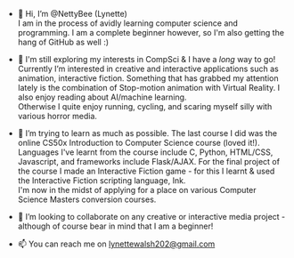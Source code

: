 - 👋 Hi, I’m @NettyBee (Lynette)  
I am in the process of avidly learning computer science and programming. I am a complete beginner however, so I'm also getting the hang of GitHub as well :)

- 👀 I'm still exploring my interests in CompSci & I have a *long* way to go!  
      Currently I’m interested in creative and interactive applications such as animation, interactive fiction. Something that has grabbed my attention lately is the combination of Stop-motion animation with Virtual Reality. I also enjoy reading about AI/machine learning.  
      Otherwise I quite enjoy running, cycling, and scaring myself silly with various horror media.
- 🌱 I’m trying to learn as much as possible. The last course I did was the online CS50x Introduction to Computer Science course (loved it!). Languages I've learnt from the course include C, Python, HTML/CSS, Javascript, and frameworks include Flask/AJAX. 
      For the final project of the course I made an Interactive Fiction game - for this I learnt & used the Interactive Fiction scripting language, Ink.  
      I'm now in the midst of applying for a place on various Computer Science Masters conversion courses.
- 💞️ I’m looking to collaborate on any creative or interactive media project - although of course bear in mind that I am a beginner! 
- 📫 You can reach me on lynettewalsh202@gmail.com



<!---
NettyBee/NettyBee is a ✨ special ✨ repository because its `README.md` (this file) appears on your GitHub profile.
You can click the Preview link to take a look at your changes.
--->
